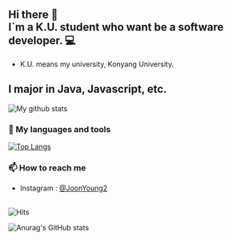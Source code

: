 ## Hi there 👋<br>I`m a K.U. student who want be a software developer. 💻
- K.U. means my university, Konyang University.
## I major in Java, Javascript, etc. <br>
![My github stats](https://github-readme-stats.vercel.app/api?username=JoonYoung2)<br>

### 🧰 My languages and tools

[![Top Langs](https://github-readme-stats.vercel.app/api/top-langs/?username=JoonYoung2&layout=compact)](https://github.com/JoonYoung2/JoonYoung2)
<br>

### 📫 How to reach me
* Instagram : [@JoonYoung2](https://www.instagram.com/jyseo0901/)
<br><br>

![Hits](https://hits.seeyoufarm.com/api/count/incr/badge.svg?url=https%3A%2F%2Fgithub.com%2FJoonYoung2%2Fhit-counter&count_bg=%2379C83D&title_bg=%23555555&icon=&icon_color=%23E7E7E7&title=hits&edge_flat=false)

<!--
**JoonYoung2/JoonYoung2** is a ✨ _special_ ✨ repository because its `README.md` (this file) appears on your GitHub profile.

Here are some ideas to get you started:

- 🔭 I’m currently working on ...
- 🌱 I’m currently learning ...
- 👯 I’m looking to collaborate on ...
- 🤔 I’m looking for help with ...
- 💬 Ask me about ...
- 📫 How to reach me: ...
- 😄 Pronouns: ...
- ⚡ Fun fact: ...
-->

![Anurag's GitHub stats](https://github-readme-stats.vercel.app/api?username=JoonYoung2&show_icons=true&theme=radical)

